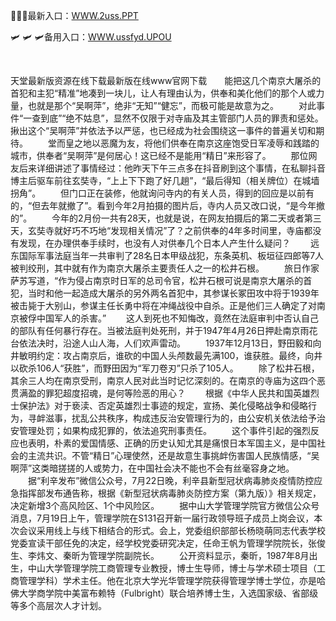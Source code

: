 <p>
	👮👮👮最新入口：<a href="http://www.baidu.com/link?url=6MA2SWnO3Raqke39an_0PUxosM6ZrUGzi1BN9tNnlPW&wd">WWW.2uss.PPT</a> 
	<p>
		🛩
🛩
🛩备用入口：<a href="http://www.baidu.com/link?url=6MA2SWnO3Raqke39an_0PUxosM6ZrUGzi1BN9tNnlPW&wd">WWW.ussfyd.UPOU</a> 
	</p>
	<p>
		<br />
	</p>
	<p>
		天堂最新版资源在线下载最新版在线www官网下载　　能把这几个南京大屠杀的首犯和主犯“精准”地凑到一块儿，让人有理由认为，供奉和美化他们的那个人或力量，也就是那个“吴啊萍”，绝非“无知”“健忘”，而极可能是故意为之。
　　对此事件“一查到底”“绝不姑息”，显然不仅限于对寺庙及其主管部门人员的罪责和惩处。揪出这个“吴啊萍”并依法予以严惩，也已经成为社会围绕这一事件的普遍关切和期待。
　　堂而皇之地以恶魔为友，将他们供奉在南京这座饱受日军凌辱和践踏的城市，供奉者“吴啊萍”是何居心！这已经不是能用“精日”来形容了。
　　那位网友后来详细讲述了事情经过：他昨天下午三点多在抖音刷到这个事情，在私聊抖音博主后驱车前往玄奘寺，“上上下下跑了好几趟”，“最后得知（相关牌位）在城墙拐角”。
　　但门口正在装修，他就询问寺内的有关人员，得到的回应是以前有的，“但去年就撤了”。看到今年2月拍摄的图片后，寺内人员又改口说，“是今年撤的”。
　　今年的2月份一共有28天，也就是说，在网友拍摄后的第二天或者第三天，玄奘寺就好巧不巧地“发现相关情况”了？之前供奉的4年多时间里，寺庙都没有发现，在办理供奉手续时，也没有人对供奉几个日本人产生什么疑问？
　　远东国际军事法庭当年一共审判了28名日本甲级战犯，东条英机、板垣征四郎等7人被判绞刑，其中就有作为南京大屠杀主要责任人之一的松井石根。
　　旅日作家萨苏写道，“作为侵占南京时日军的总司令官，松井石根可说是南京大屠杀的首犯，当时和他一起造成大屠杀的另外两名首犯中，其参谋长冢田攻中将于1939年被击毙于大别山，参谋主任长勇中将在冲绳战役中自杀。正是他们三人确定了对南京被俘中国军人的杀害。”
　　这人到死也不知悔改，竟然在法庭审判中否认自己的部队有任何暴行存在。当被法庭判处死刑，并于1947年4月26日押赴南京雨花台依法决时，沿途人山人海，人们欢声雷动。
　　1937年12月13日，野田毅和向井敏明约定：攻占南京后，谁砍的中国人头颅数最先满100，谁获胜。最终，向井以砍杀106人“获胜”，而野田因为“军刀卷刃”只杀了105人。
　　除了松井石根，其余三人均在南京受刑，南京人民对此当时记忆深刻的。在南京的寺庙为这四个恶贯满盈的罪犯超度招魂，是何等险恶的用心？
　　根据《中华人民共和国英雄烈士保护法》对于亵渎、否定英雄烈士事迹的规定，宣扬、美化侵略战争和侵略行为，寻衅滋事，扰乱公共秩序，构成违反治安管理行为的，由公安机关依法给予治安管理处罚；如果构成犯罪的，依法追究刑事责任。
　　这个事件引起的强烈反应也表明，朴素的爱国情感、正确的历史认知尤其是痛恨日本军国主义，是中国社会的主流共识。不管“精日”心理使然，还是故意生事挑衅伤害国人民族情感，“吴啊萍”这类暗搓搓的人或势力，在中国社会决不能也不会有丝毫容身之地。
　　据“利辛发布”微信公众号，7月22日晚，利辛县新型冠状病毒肺炎疫情防控应急指挥部发布通告称，根据《新型冠状病毒肺炎防控方案（第九版）》相关规定，决定新增3个高风险区、1个中风险区。
　　据中山大学管理学院官方微信公众号消息，7月19日上午，管理学院在S131召开新一届行政领导班子成员上岗会议，本次会议采用线上与线下相结合的形式。会上，党委组织部部长杨晓萌同志代表学校党委宣读干部任免的决定，经学校党委研究决定，任命王帆为管理学院院长，张俊生、李炜文、秦昕为管理学院副院长。
　　公开资料显示，秦昕，1987年8月出生，中山大学管理学院工商管理专业教授，博士生导师，博士与学术硕士项目（工商管理学科）学术主任。他在北京大学光华管理学院获得管理学博士学位，亦是哈佛大学商学院中美富布赖特（Fulbright）联合培养博士生，入选国家级、省部级等多个高层次人才计划。
	</p>

